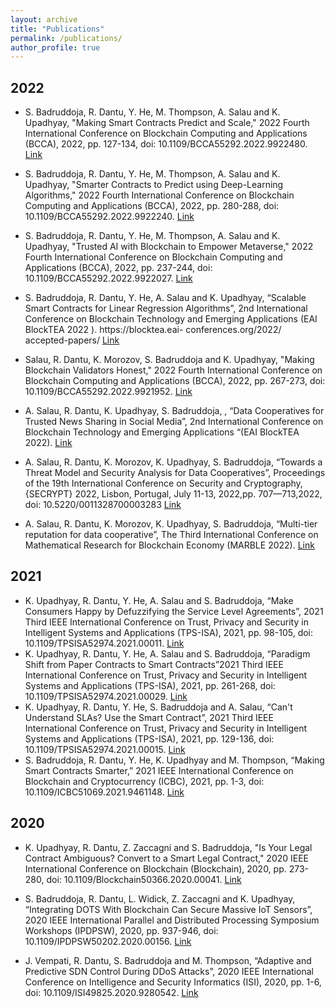 ```yaml
---
layout: archive
title: "Publications"
permalink: /publications/
author_profile: true
---
```


<!-- {% if author.googlescholar %}
  You can also find my articles on <u><a href="{{author.googlescholar}}">my Google Scholar profile</a>.</u>
{% endif %}

{% include base_path %}

{% for post in site.publications reversed %}
  {% include archive-single.html %}
{% endfor %} -->

## 2022

*	S. Badruddoja, R. Dantu, Y. He, M. Thompson, A. Salau and K. Upadhyay, "Making Smart Contracts Predict and Scale," 2022 Fourth International Conference on Blockchain Computing and Applications (BCCA), 2022, pp. 127-134, doi: 10.1109/BCCA55292.2022.9922480.
[Link](https://www.researchgate.net/publication/352730718_Making_Smart_Contracts_Smarter)

*	S. Badruddoja, R. Dantu, Y. He, M. Thompson, A. Salau and K. Upadhyay, "Smarter Contracts to Predict using Deep-Learning Algorithms," 2022 Fourth International Conference on Blockchain Computing and Applications (BCCA), 2022, pp. 280-288, doi: 10.1109/BCCA55292.2022.9922240.
[Link](https://www.researchgate.net/publication/365102617_Smarter_Contracts_to_Predict_using_Deep-Learning_Algorithms)

*	S. Badruddoja, R. Dantu, Y. He, M. Thompson, A. Salau and K. Upadhyay, "Trusted AI with Blockchain to Empower Metaverse," 2022 Fourth International Conference on Blockchain Computing and Applications (BCCA), 2022, pp. 237-244, doi: 10.1109/BCCA55292.2022.9922027.
[Link](https://www.researchgate.net/publication/365104578_Trusted_AI_with_Blockchain_to_Empower_Metaverse)

*	S. Badruddoja, R. Dantu, Y. He, A. Salau and K. Upadhyay, “Scalable Smart Contracts for Linear Regression Algorithms”, 2nd International Conference on Blockchain Technology and Emerging Applications (EAI BlockTEA 2022 ). https://blocktea.eai- conferences.org/2022/ accepted-papers/
[Link](https://www.researchgate.net/publication/366548107_Scalable_Smart_Contracts_for_Linear_Regression_Algorithm)

*	Salau, R. Dantu, K. Morozov, S. Badruddoja and K. Upadhyay, "Making Blockchain Validators Honest," 2022 Fourth International Conference on Blockchain Computing and Applications (BCCA), 2022, pp. 267-273, doi: 10.1109/BCCA55292.2022.9921952.
[Link](https://www.researchgate.net/publication/365107055_Making_Blockchain_Validators_Honest)

*	A. Salau, R. Dantu, K. Upadhyay, S. Badruddoja, , “Data Cooperatives for Trusted News Sharing in Social Media”, 2nd International Conference on Blockchain Technology and Emerging Applications “(EAI BlockTEA 2022). [Link](https://blocktea.eai-conferences.org/2022/accepted-papers/)



*	A. Salau, R. Dantu, K. Morozov, K. Upadhyay, S. Badruddoja, “Towards a Threat Model and Security Analysis for Data Cooperatives”, Proceedings of the 19th International Conference on Security and Cryptography,{SECRYPT} 2022, Lisbon, Portugal, July 11-13, 2022,pp. 707—713,2022, doi: 10.5220/0011328700003283
[Link](https://www.researchgate.net/publication/362010983_Towards_a_Threat_Model_and_Security_Analysis_for_Data_Cooperatives)

*	A. Salau, R. Dantu, K. Morozov, K. Upadhyay, S. Badruddoja, “Multi-tier reputation for data cooperative”, The Third International Conference on Mathematical Research for Blockchain Economy (MARBLE 2022). [Link](https://www.marble-conference.org/marble2022-sessions)


## 2021

*	K. Upadhyay, R. Dantu, Y. He, A. Salau and S. Badruddoja, “Make Consumers Happy by Defuzzifying the Service Level Agreements”, 2021 Third IEEE International Conference on Trust, Privacy and Security in Intelligent Systems and Applications (TPS-ISA), 2021, pp. 98-105, doi: 10.1109/TPSISA52974.2021.00011.
[Link](https://www.researchgate.net/publication/359974887_Make_Consumers_Happy_by_Defuzzifying_the_Service_Level_Agreements)
*	K. Upadhyay, R. Dantu, Y. He, A. Salau and S. Badruddoja, “Paradigm Shift from Paper Contracts to Smart Contracts”2021 Third IEEE International Conference on Trust, Privacy and Security in Intelligent Systems and Applications (TPS-ISA), 2021, pp. 261-268, doi: 10.1109/TPSISA52974.2021.00029.
[Link](https://www.researchgate.net/publication/359968723_Paradigm_Shift_from_Paper_Contracts_to_Smart_Contracts)
*	K. Upadhyay, R. Dantu, Y. He, S. Badruddoja and A. Salau, “Can't Understand SLAs? Use the Smart Contract”, 2021 Third IEEE International Conference on Trust, Privacy and Security in Intelligent Systems and Applications (TPS-ISA), 2021, pp. 129-136, doi: 10.1109/TPSISA52974.2021.00015.
[Link](https://www.researchgate.net/publication/359969863_Can't_Understand_SLAs_Use_the_Smart_Contract)
*	S. Badruddoja, R. Dantu, Y. He, K. Upadhyay and M. Thompson, “Making Smart Contracts Smarter,” 2021 IEEE International Conference on Blockchain and Cryptocurrency (ICBC), 2021, pp. 1-3, doi: 10.1109/ICBC51069.2021.9461148.
[Link](https://www.researchgate.net/publication/352730718_Making_Smart_Contracts_Smarter)

## 2020

*	K. Upadhyay, R. Dantu, Z. Zaccagni and S. Badruddoja, "Is Your Legal Contract Ambiguous? Convert to a Smart Legal Contract," 2020 IEEE International Conference on Blockchain (Blockchain), 2020, pp. 273-280, doi: 10.1109/Blockchain50366.2020.00041.
[Link](https://www.researchgate.net/publication/347779952_Is_Your_Legal_Contract_Ambiguous_Convert_to_a_Smart_Legal_Contract)
*	S. Badruddoja, R. Dantu, L. Widick, Z. Zaccagni and K. Upadhyay, “Integrating DOTS With Blockchain Can Secure Massive IoT Sensors”, 2020 IEEE International Parallel and Distributed Processing Symposium Workshops (IPDPSW), 2020, pp. 937-946, doi: 10.1109/IPDPSW50202.2020.00156.
[Link](https://www.researchgate.net/publication/343276083_Integrating_DOTS_With_Blockchain_Can_Secure_Massive_IoT_Sensors)

*	J. Vempati, R. Dantu, S. Badruddoja and M. Thompson, “Adaptive and Predictive SDN Control During DDoS Attacks”, 2020 IEEE International Conference on Intelligence and Security Informatics (ISI), 2020, pp. 1-6, doi: 10.1109/ISI49825.2020.9280542.
[Link](https://www.researchgate.net/publication/347475763_Adaptive_and_Predictive_SDN_Control_During_DDoS_Attacks)
